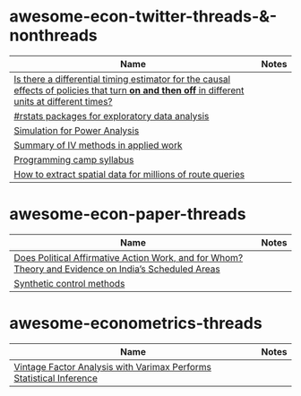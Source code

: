 # awesome-econ-twitter-threads-&-nonthreads

| Name | Notes | 
| -- | -- | 
| [Is there a differential timing estimator for the causal effects of policies that turn **on and then off** in different units at different times?](https://twitter.com/brianmikedillon/status/1291552019250110464) | | 
| [#rstats packages for exploratory data analysis](https://twitter.com/healthandstats/status/1290865560008368128) | |
| [Simulation for Power Analysis](https://twitter.com/nickchk/status/1290060090976788480) | |
| [Summary of IV methods in applied work](https://twitter.com/dlmillimet/status/1289517891436462087) | |
| [Programming camp syllabus](https://twitter.com/ashdgandhi/status/1288912127541907456) | |
| [How to extract spatial data for millions of route queries](https://twitter.com/ChrisSeveren/status/1288167885739888640) | |


# awesome-econ-paper-threads

| Name | Notes | 
| -- | -- | 
| [Does Political Affirmative Action Work, and for Whom? Theory and Evidence on India’s Scheduled Areas](https://twitter.com/saadgulzar/status/1271471471764705280) | | 
| [Synthetic control methods](https://twitter.com/PossebomVitor/status/1290068395610771457) | |

# awesome-econometrics-threads

| Name | Notes | 
| -- | -- | 
| [Vintage Factor Analysis with Varimax Performs Statistical Inference](https://twitter.com/karlrohe/status/1291132842601308164) | |



